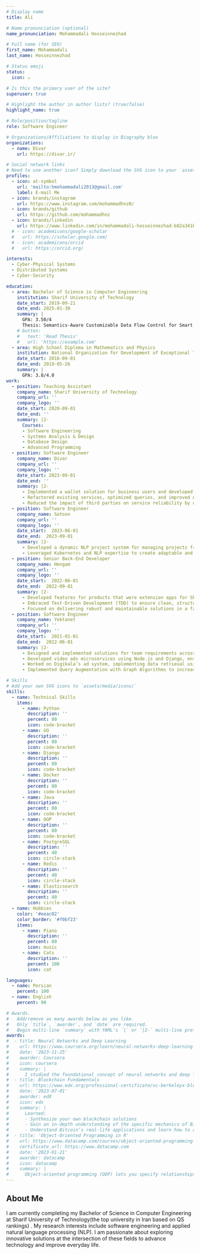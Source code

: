 ```yaml
---
# Display name
title: Ali

# Name pronunciation (optional)
name_pronunciation: Mohammadali Hosseinnezhad

# Full name (for SEO)
first_name: Mohammadali
last_name: Hosseinnezhad

# Status emoji
status:
  icon: ☕️

# Is this the primary user of the site?
superuser: true

# Highlight the author in author lists? (true/false)
highlight_name: true

# Role/position/tagline
role: Software Engineer

# Organizations/Affiliations to display in Biography blox
organizations:
  - name: Divar
    url: https://divar.ir/

# Social network links
# Need to use another icon? Simply download the SVG icon to your `assets/media/icons/` folder.
profiles:
  - icon: at-symbol
    url: 'mailto:hmohammadali2013@gmail.com'
    label: E-mail Me
  - icon: brands/instagram
    url: https://www.instagram.com/mohammadhnz0/
  - icon: brands/github
    url: https://github.com/mohammadhnz
  - icon: brands/linkedin
    url: https://www.linkedin.com/in/mohammadali-hosseinnezhad-b82a341bb/
  # - icon: academicons/google-scholar
  #   url: https://scholar.google.com/
  # - icon: academicons/orcid
  #   url: https://orcid.org/

interests:
  - Cyber-Physical Systems
  - Distributed Systems
  - Cyber-Security

education:
  - area: Bachelor of Science in Computer Engineering
    institution: Sharif University of Technology
    date_start: 2019-09-21
    date_end: 2025-01-30
    summary: |
      GPA: 3.50/4
      Thesis: Semantics-Aware Customizable Data Flow Control for Smart Home Privacy Protection: Under the mentorship of Dr. Amini, I am developing a semantics-aware and customizable data flow control framework to enhance privacy protection in smart home environments. This ongoing research addresses critical challenges in IoT security and contributes to pioneering methodologies for smart home privacy.
    # button:
    #   text: 'Read Thesis'
    #   url: 'https://example.com'
  - area: High School Diploma in Mathematics and Physics
    institution: National Organization for Development of Exceptional Talents
    date_start: 2016-09-01
    date_end: 2019-05-26
    summary: |
      GPA: 3.8/4.0
work:
  - position: Teaching Assistant
    company_name: Sharif University of Technology
    company_url: ''
    company_logo: ''
    date_start: 2020-09-01
    date_end: ''
    summary: |2-
      Courses:
      - Software Engineering
      - Systems Analysis & Design
      - Database Design
      - Advanced Programming
  - position: Software Engineer
    company_name: Divar
    company_url: ''
    company_logo: ''
    date_start: 2023-09-01
    date_end: ''
    summary: |2-
      - Implemented a wallet solution for business users and developed new payment methods.
      - Refactored existing services, optimized queries, and improved API designs, enhancing system performance and reliability.
      - Reduced the impact of third parties on service reliability by developing an auto-switch mechanism.
  - position: Software Engineer
    company_name: Sotoon
    company_url: ''
    company_logo: ''
    date_start:  2023-06-01
    date_end:  2023-09-01
    summary: |2-
      - Developed a dynamic NLP project system for managing projects from various data sources.
      - Leveraged Kubernetes and NLP expertise to create adaptable and efficient solutions.
  - position: Senior Back-End Developer
    company_name: Hengam
    company_url: ''
    company_logo: ''
    date_start:  2022-06-01
    date_end:  2022-09-01
    summary: |2-
      - Developed features for products that were extension apps for Shopify stores.
      - Embraced Test-Driven Development (TDD) to ensure clean, structured, and high-quality code.
      - Focused on delivering robust and maintainable solutions in a fast-paced development environment.
  - position: Software Engineer
    company_name: Yektanet
    company_url: ''
    company_logo: ''
    date_start:  2021-01-01
    date_end:  2022-06-01
    summary: |2-
      - Designed and implemented solutions for team requirements across various projects.
      - Developed video ads microservices using Node.js and Django, ensuring efficient and scalable ad delivery. Utilized technologies such as CDN, S3 to optimize system performance and reliability
      - Worked on Digikala’s ad system, implementing data retrieval using Elasticsearch and optimizing complex queries.
      - Implemented Query Augmentation with Graph Algorithms to increase the coverage and relevance of ads.

# Skills
# Add your own SVG icons to `assets/media/icons/`
skills:
  - name: Technical Skills
    items:
      - name: Python
        description: ''
        percent: 80
        icon: code-bracket
      - name: GO
        description: ''
        percent: 80
        icon: code-bracket
      - name: Django
        description: ''
        percent: 80
        icon: code-bracket
      - name: Docker
        description: ''
        percent: 80
        icon: code-bracket
      - name: Java
        description: ''
        percent: 80
        icon: code-bracket
      - name: OOP
        description: ''
        percent: 80
        icon: code-bracket
      - name: PostgreSQL
        description: ''
        percent: 40
        icon: circle-stack
      - name: Redis
        description: ''
        percent: 40
        icon: circle-stack
      - name: Elasticsearch
        description: ''
        percent: 40
        icon: circle-stack
  - name: Hobbies
    color: '#eeac02'
    color_border: '#f0bf23'
    items:
      - name: Piano
        description: ''
        percent: 80
        icon: music
      - name: Cats
        description: ''
        percent: 100
        icon: cat

languages:
  - name: Persian
    percent: 100
  - name: English
    percent: 90

# Awards.
#   Add/remove as many awards below as you like.
#   Only `title`, `awarder`, and `date` are required.
#   Begin multi-line `summary` with YAML's `|` or `|2-` multi-line prefix and indent 2 spaces below.
awards:
#  - title: Neural Networks and Deep Learning
#    url: https://www.coursera.org/learn/neural-networks-deep-learning
#    date: '2023-11-25'
#    awarder: Coursera
#    icon: coursera
#    summary: |
#      I studied the foundational concept of neural networks and deep learning. By the end, I was familiar with the significant technological trends driving the rise of deep learning; build, train, and apply fully connected deep neural networks; implement efficient (vectorized) neural networks; identify key parameters in a neural network’s architecture; and apply deep learning to your own applications.
#  - title: Blockchain Fundamentals
#    url: https://www.edx.org/professional-certificate/uc-berkeleyx-blockchain-fundamentals
#    date: '2023-07-01'
#    awarder: edX
#    icon: edx
#    summary: |
#      Learned:
#      - Synthesize your own blockchain solutions
#      - Gain an in-depth understanding of the specific mechanics of Bitcoin
#      - Understand Bitcoin’s real-life applications and learn how to attack and destroy Bitcoin, Ethereum, smart contracts and Dapps, and alternatives to Bitcoin’s Proof-of-Work consensus algorithm
#  - title: 'Object-Oriented Programming in R'
#    url: https://www.datacamp.com/courses/object-oriented-programming-with-s3-and-r6-in-r
#    certificate_url: https://www.datacamp.com
#    date: '2023-01-21'
#    awarder: datacamp
#    icon: datacamp
#    summary: |
#      Object-oriented programming (OOP) lets you specify relationships between functions and the objects that they can act on, helping you manage complexity in your code. This is an intermediate level course, providing an introduction to OOP, using the S3 and R6 systems. S3 is a great day-to-day R programming tool that simplifies some of the functions that you write. R6 is especially useful for industry-specific analyses, working with web APIs, and building GUIs.
---
```


## About Me

I am currently completing my Bachelor of Science in Computer Engineering at Sharif University of Technology(the top university in Iran based on QS rankings) . My research interests include software engineering and applied natural language processing (NLP). I am passionate about exploring innovative solutions at the intersection of these fields to advance technology and improve everyday life.